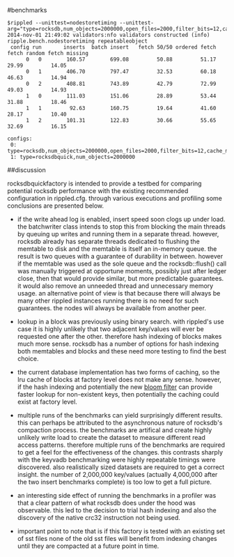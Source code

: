 ﻿#benchmarks

```
$rippled --unittest=nodestoretiming --unittest-arg="type=rocksdb,num_objects=2000000,open_files=2000,filter_bits=12,cache_mb=256,file_size_mb=8,file_size_mult=2;type=rocksdbquick,num_objects=2000000"
2014-nov-01 21:49:02 validators:nfo validators constructed (info)
ripple.bench.nodestoretiming repeatableobject
 config run       inserts  batch insert   fetch 50/50 ordered fetch  fetch random fetch missing
      0   0        160.57        699.08         50.88         51.17         29.99         14.05
      0   1        406.70        797.47         32.53         60.18         46.63         14.94
      0   2        408.81        743.89         42.79         72.99         49.03         14.93
      1   0        111.03        151.06         28.89         53.44         31.88         18.46
      1   1         92.63        160.75         19.64         41.60         28.17         10.40
      1   2        101.31        122.83         30.66         55.65         32.69         16.15

configs:
 0: type=rocksdb,num_objects=2000000,open_files=2000,filter_bits=12,cache_mb=256,file_size_mb=8,file_size_mult=2
 1: type=rocksdbquick,num_objects=2000000
```

##discussion

rocksdbquickfactory is intended to provide a testbed for comparing potential rocksdb performance with the existing recommended configuration in rippled.cfg. through various executions and profiling some conclusions are presented below.

* if the write ahead log is enabled, insert speed soon clogs up under load. the batchwriter class intends to stop this from blocking the main threads by queuing up writes and running them in a separate thread. however, rocksdb already has separate threads dedicated to flushing the memtable to disk and the memtable is itself an in-memory queue. the result is two queues with a guarantee of durability in between. however if the memtable was used as the sole queue and the rocksdb::flush() call was manually triggered at opportune moments, possibly just after ledger close, then that would provide similar, but more predictable guarantees. it would also remove an unneeded thread and unnecessary memory usage. an alternative point of view is that because there will always be many other rippled instances running there is no need for such guarantees. the nodes will always be available from another peer.

* lookup in a block was previously using binary search. with rippled's use case it is highly unlikely that two adjacent key/values will ever be requested one after the other. therefore hash indexing of blocks makes much more sense. rocksdb has a number of options for hash indexing both memtables and blocks and these need more testing to find the best choice.

* the current database implementation has two forms of caching, so the lru cache of blocks at factory level does not make any sense. however, if the hash indexing and potentially the new [bloom filter](http://rocksdb.org/blog/1427/new-bloom-filter-format/) can provide faster lookup for non-existent keys, then potentially the caching could exist at factory level.

* multiple runs of the benchmarks can yield surprisingly different results. this can perhaps be attributed to the asynchronous nature of rocksdb's compaction process. the benchmarks are artifical and create highly unlikely write load to create the dataset to measure different read access patterns. therefore multiple runs of the benchmarks are required to get a feel for the effectiveness of the changes. this contrasts sharply with the keyvadb benchmarking were highly repeatable timings were discovered. also realistically sized datasets are required to get a correct insight. the number of 2,000,000 key/values (actually 4,000,000 after the two insert benchmarks complete) is too low to get a full picture.

* an interesting side effect of running the benchmarks in a profiler was that a clear pattern of what rocksdb does under the hood was observable. this led to the decision to trial hash indexing and also the discovery of the native crc32 instruction not being used.

* important point to note that is if this factory is tested with an existing set of sst files none of the old sst files will benefit from indexing changes until they are compacted at a future point in time.


